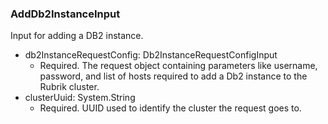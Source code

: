### AddDb2InstanceInput
Input for adding a DB2 instance.

- db2InstanceRequestConfig: Db2InstanceRequestConfigInput
  - Required. The request object containing parameters like username, password, and list of hosts required to add a Db2 instance to the Rubrik cluster.
- clusterUuid: System.String
  - Required. UUID used to identify the cluster the request goes to.
